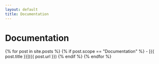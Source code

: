 ```yaml
---
layout: default
title: Documentation
---
```


# Documentation

{% for post in site.posts %}
  {% if post.scope == "Documentation" %}
    - [{{ post.title }}]({{ post.url }})
  {% endif %}
{% endfor %}
